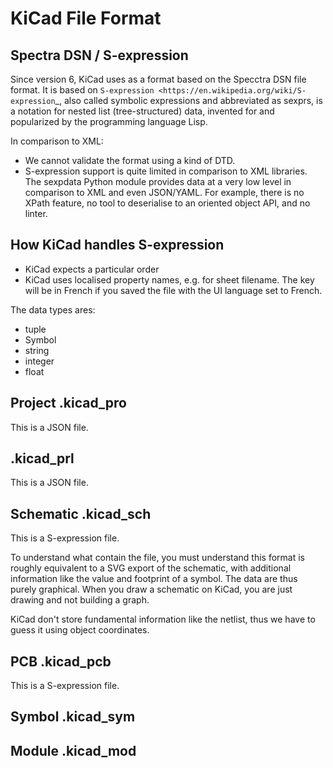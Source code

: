 # KiCad File Format

## Spectra DSN / S-expression

Since version 6, KiCad uses as a format based on the Specctra DSN file format.  It is based on
`S-expression <https://en.wikipedia.org/wiki/S-expression`_, also called symbolic expressions and
abbreviated as sexprs, is a notation for nested list (tree-structured) data, invented for and
popularized by the programming language Lisp.

In comparison to XML:

* We cannot validate the format using a kind of DTD.
* S-expression support is quite limited in comparison to XML libraries.  The sexpdata Python module
  provides data at a very low level in comparison to XML and even JSON/YAML.  For example, there is
  no XPath feature, no tool to deserialise to an oriented object API, and no linter.

## How KiCad handles S-expression

* KiCad expects a particular order
* KiCad uses localised property names, e.g. for sheet filename.  The key will be in French if you
  saved the file with the UI language set to French.

The data types ares:

* tuple
* Symbol
* string
* integer
* float

## Project .kicad_pro

This is a JSON file.

## .kicad_prl

This is a JSON file.

## Schematic .kicad_sch

This is a S-expression file.

To understand what contain the file, you must understand this format is roughly equivalent to a SVG
export of the schematic, with additional information like the value and footprint of a symbol.  The
data are thus purely graphical.  When you draw a schematic on KiCad, you are just drawing and not
building a graph.

KiCad don't store fundamental information like the netlist, thus we have to guess it using object
coordinates.

## PCB .kicad_pcb

This is a S-expression file.

## Symbol .kicad_sym

## Module .kicad_mod
